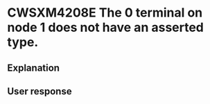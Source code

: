 # CWSXM4208E The 0 terminal on node 1 does not have an asserted type.

## Explanation

## User response